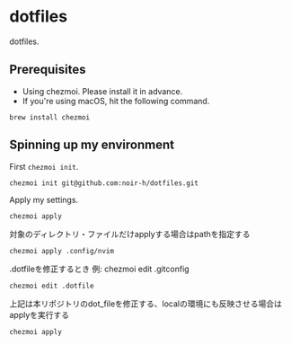 # dotfiles
dotfiles.

## Prerequisites
- Using chezmoi. Please install it in advance.
- If you're using macOS, hit the following command.

```
brew install chezmoi
```

## Spinning up my environment

First `chezmoi init`.

```
chezmoi init git@github.com:noir-h/dotfiles.git
```

Apply my settings.

```
chezmoi apply
```

対象のディレクトリ・ファイルだけapplyする場合はpathを指定する

```
chezmoi apply .config/nvim
```

.dotfileを修正するとき
例: chezmoi edit .gitconfig
```
chezmoi edit .dotfile
```
上記は本リポジトリのdot_fileを修正する、localの環境にも反映させる場合はapplyを実行する
```
chezmoi apply
```
